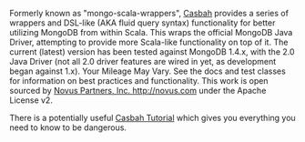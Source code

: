 Formerly known as "mongo-scala-wrappers", [Casbah](http://github.com/novus/casbah "Casbah") provides a series of wrappers and DSL-like  (AKA fluid query syntax) functionality for better utilizing MongoDB from within Scala. This wraps the official MongoDB Java Driver, attempting to provide more Scala-like functionality on top of it. The current (latest) version has been tested against MongoDB 1.4.x, with the 2.0 Java Driver (not all 2.0 driver features are wired in yet, as development began against 1.x). Your Mileage May Vary. See the docs and test classes for information on best practices and functionality. This work is open sourced by [Novus Partners, Inc. <http://novus.com>](http://novus.com) under the Apache License v2.

There is a potentially useful [Casbah Tutorial](http://novus.github.com/docs/casbah/sphinx/html/intro/getting_started.html) which gives you everything you need to know to be dangerous.
